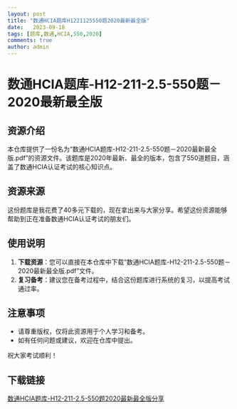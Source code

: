 ```yaml
---
layout: post
title: "数通HCIA题库H1221125550题2020最新最全版"
date:   2023-09-18
tags: [题库,数通,HCIA,550,2020]
comments: true
author: admin
---
```

# 数通HCIA题库-H12-211-2.5-550题－2020最新最全版

## 资源介绍

本仓库提供了一份名为“数通HCIA题库-H12-211-2.5-550题－2020最新最全版.pdf”的资源文件。该题库是2020年最新、最全的版本，包含了550道题目，涵盖了数通HCIA认证考试的核心知识点。

## 资源来源

这份题库是我花费了40多元下载的，现在拿出来与大家分享。希望这份资源能够帮助到正在准备数通HCIA认证考试的朋友们。

## 使用说明

1. **下载资源**：您可以直接在本仓库中下载“数通HCIA题库-H12-211-2.5-550题－2020最新最全版.pdf”文件。
2. **复习备考**：建议您在备考过程中，结合这份题库进行系统的复习，以提高考试通过率。

## 注意事项

- 请尊重版权，仅将此资源用于个人学习和备考。
- 如有任何问题或建议，欢迎在仓库中提出。

祝大家考试顺利！

## 下载链接

[数通HCIA题库-H12-211-2.5-550题2020最新最全版分享](https://pan.quark.cn/s/be9271e5e66a)